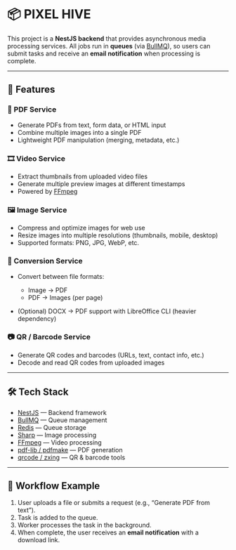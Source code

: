 # 📦 PIXEL HIVE

This project is a **NestJS backend** that provides asynchronous media processing services.
All jobs run in **queues** (via [BullMQ](https://docs.bullmq.io/)), so users can submit tasks and receive an **email notification** when processing is complete.

---

## 🚀 Features

### 📝 PDF Service

* Generate PDFs from text, form data, or HTML input
* Combine multiple images into a single PDF
* Lightweight PDF manipulation (merging, metadata, etc.)

### 🎞️ Video Service

* Extract thumbnails from uploaded video files
* Generate multiple preview images at different timestamps
* Powered by [FFmpeg](https://ffmpeg.org/)

### 🖼️ Image Service

* Compress and optimize images for web use
* Resize images into multiple resolutions (thumbnails, mobile, desktop)
* Supported formats: PNG, JPG, WebP, etc.

### 🔄 Conversion Service

* Convert between file formats:

  * Image → PDF
  * PDF → Images (per page)
* (Optional) DOCX → PDF support with LibreOffice CLI (heavier dependency)

### 📷 QR / Barcode Service

* Generate QR codes and barcodes (URLs, text, contact info, etc.)
* Decode and read QR codes from uploaded images

---

## 🛠️ Tech Stack

* [NestJS](https://nestjs.com/) — Backend framework
* [BullMQ](https://docs.bullmq.io/) — Queue management
* [Redis](https://redis.io/) — Queue storage
* [Sharp](https://sharp.pixelplumbing.com/) — Image processing
* [FFmpeg](https://ffmpeg.org/) — Video processing
* [pdf-lib / pdfmake](https://github.com/Hopding/pdf-lib) — PDF generation
* [qrcode / zxing](https://github.com/zxing-js/library) — QR & barcode tools

---

## 📩 Workflow Example

1. User uploads a file or submits a request (e.g., “Generate PDF from text”).
2. Task is added to the queue.
3. Worker processes the task in the background.
4. When complete, the user receives an **email notification** with a download link.

 
